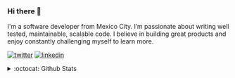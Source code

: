 ### Hi there 👋

I'm a software developer from Mexico City. I’m passionate about writing well tested, maintainable, scalable code.
I believe in building great products and enjoy constantly challenging myself to learn more.

[![twitter](https://img.shields.io/badge/@scrubmx-313131?style=flat-square&labelColor=313131&logo=twitter&logoColor=white&color=313131)](https://twitter.com/scrubmx)
[![linkedin](https://img.shields.io/badge/Jorge_Gonzalez-313131?style=flat-square&labelColor=313131&logo=LinkedIn&logoColor=white&color=313131)](https://linkedin.com/in/jorge-gonzalez-padilla)

<details>
  <summary>:octocat: Github Stats</summary>
  <img src="https://github-readme-stats.vercel.app/api?username=scrubmx&show_icons=true&hide_border=true&hide_title=true" alt="GitHub Stats" />  
</details>

<!-- **scrubmx/scrubmx** is a ✨ _special_ ✨ repository because its `README.md` (this file) appears on your GitHub profile. -->
